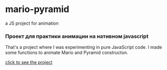 # mario-pyramid
a JS project for animation

### Проект для практики анимации на нативном javascript

That's a project where I was experimenting in pure JavaScript code. I made some functions to animate Mario and Pyramid constructon.

[click to see the project](https://gennady-bars.github.io/mario-pyramid/)
